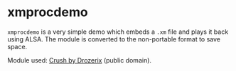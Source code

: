 xmprocdemo
==========

`xmprocdemo` is a very simple demo which embeds a `.xm` file and plays
it back using ALSA. The module is converted to the non-portable
format to save space.

Module used: [Crush by
Drozerix](https://modarchive.org/module.php?179581) (public domain).
